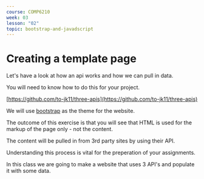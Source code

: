 ```yaml
---
course: COMP6210
week: 03
lesson: "02"
topic: bootstrap-and-javadscript
---
```


# Creating a template page

Let's have a look at how an api works and how we can pull in data.

You will need to know how to do this for your project.

[https://github.com/to-jk11/three-apis](https://github.com/to-jk11/three-apis)

We will use [bootstrap](https://getbootstrap.com/docs/4.3/getting-started/introduction/) as the theme for the website.

The outcome of this exercise is that you will see that HTML is used for the markup of the page only - not the content.

The content will be pulled in from 3rd party sites by using their API.

Understanding this process is vital for the preperation of your assignments.

In this class we are going to make a website that uses 3 API's and populate it with some data.

